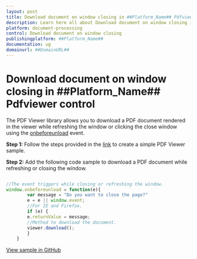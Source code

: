 ```yaml
---
layout: post
title: Download document on window closing in ##Platform_Name## Pdfviewer control | Syncfusion
description: Learn here all about Download document on window closing in Syncfusion ##Platform_Name## Pdfviewer control of Syncfusion Essential JS 2 and more.
platform: document-processing
control: Download document on window closing
publishingplatform: ##Platform_Name##
documentation: ug
domainurl: ##DomainURL##
---
```


# Download document on window closing in ##Platform_Name## Pdfviewer control

The PDF Viewer library allows you to download a PDF document rendered in the viewer while refreshing the window or clicking the close window using the [onbeforeunload](https://helpej2.syncfusion.com/documentation/api/pdfviewer/#unload) event.

**Step 1:** Follow the steps provided in the [link](https://ej2.syncfusion.com/documentation/pdfviewer/getting-started/) to create a simple PDF Viewer sample.

**Step 2:** Add the following code sample to download a PDF document while refreshing or closing the window.

```ts

//The event triggers while closing or refreshing the window.
window.onbeforeunload = function(e){
        var message = "Do you want to close the page?"
        e = e || window.event;
        //For IE and Firefox.
        if (e) {
        e.returnValue = message;
        //Method to download the document.
        viewer.download();
        }
    }

```

[View sample in GitHub](https://github.com/SyncfusionExamples/javascript-pdf-viewer-examples/tree/master/Download/Download%20the%20pdf%20document%20before%20closing%20window%20or%20refresh)